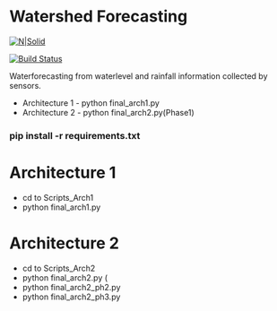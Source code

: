 # Watershed Forecasting

[![N|Solid](https://cldup.com/dTxpPi9lDf.thumb.png)](https://nodesource.com/products/nsolid)

[![Build Status](https://travis-ci.org/joemccann/dillinger.svg?branch=master)](https://travis-ci.org/joemccann/dillinger)

Waterforecasting from waterlevel and rainfall information collected by sensors.

  - Architecture 1 - python final_arch1.py
  - Architecture 2 - python final_arch2.py(Phase1)
  
### pip install -r requirements.txt


# Architecture 1 

  - cd to Scripts_Arch1
  - python final_arch1.py
  
  
# Architecture 2

  - cd to Scripts_Arch2
  - python final_arch2.py (
  - python final_arch2_ph2.py 
  - python final_arch2_ph3.py


